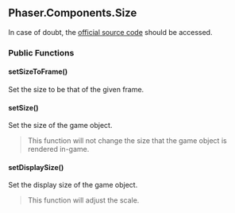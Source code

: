 ## Phaser.Components.Size

In case of doubt, the [official source code](https://github.com/photonstorm/phaser) should be accessed.

### Public Functions

#### setSizeToFrame()
Set the size to be that of the given frame.

#### setSize()
Set the size of the game object.

> This function will not change the size that the game object is rendered in-game.

#### setDisplaySize()
Set the display size of the game object.

> This function will adjust the scale.
